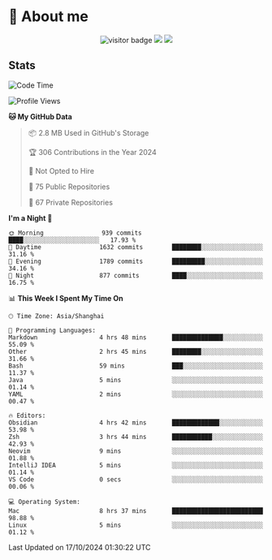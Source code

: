 <!-- ![](https://youpai.roccoshi.top/img/20200804214216.png) -->

# 🧐 About me
 
<p align="center">
<img src="https://visitor-badge.laobi.icu/badge?page_id=Lincest.Lincest&title=hits" alt="visitor badge"/>
<a href="mailto:imroccoshi@gmail.com"><img src="https://img.shields.io/badge/gmail-imroccoshi%40gmail.com-red"></a>
<a href="https://blog.roccoshi.top"><img src="https://img.shields.io/badge/blog-roccoshi-green"></a>
</p>

## Stats

<!--START_SECTION:waka-->
![Code Time](http://img.shields.io/badge/Code%20Time-1%2C552%20hrs%209%20mins-blue)

![Profile Views](http://img.shields.io/badge/Profile%20Views-0-blue)

**🐱 My GitHub Data** 

> 📦 2.8 MB Used in GitHub's Storage 
 > 
> 🏆 306 Contributions in the Year 2024
 > 
> 🚫 Not Opted to Hire
 > 
> 📜 75 Public Repositories 
 > 
> 🔑 67 Private Repositories 
 > 
**I'm a Night 🦉** 

```text
🌞 Morning                939 commits         ████░░░░░░░░░░░░░░░░░░░░░   17.93 % 
🌆 Daytime                1632 commits        ████████░░░░░░░░░░░░░░░░░   31.16 % 
🌃 Evening                1789 commits        █████████░░░░░░░░░░░░░░░░   34.16 % 
🌙 Night                  877 commits         ████░░░░░░░░░░░░░░░░░░░░░   16.75 % 
```


📊 **This Week I Spent My Time On** 

```text
🕑︎ Time Zone: Asia/Shanghai

💬 Programming Languages: 
Markdown                 4 hrs 48 mins       ██████████████░░░░░░░░░░░   55.09 % 
Other                    2 hrs 45 mins       ████████░░░░░░░░░░░░░░░░░   31.66 % 
Bash                     59 mins             ███░░░░░░░░░░░░░░░░░░░░░░   11.37 % 
Java                     5 mins              ░░░░░░░░░░░░░░░░░░░░░░░░░   01.14 % 
YAML                     2 mins              ░░░░░░░░░░░░░░░░░░░░░░░░░   00.47 % 

🔥 Editors: 
Obsidian                 4 hrs 42 mins       █████████████░░░░░░░░░░░░   53.98 % 
Zsh                      3 hrs 44 mins       ███████████░░░░░░░░░░░░░░   42.93 % 
Neovim                   9 mins              ░░░░░░░░░░░░░░░░░░░░░░░░░   01.88 % 
IntelliJ IDEA            5 mins              ░░░░░░░░░░░░░░░░░░░░░░░░░   01.14 % 
VS Code                  0 secs              ░░░░░░░░░░░░░░░░░░░░░░░░░   00.06 % 

💻 Operating System: 
Mac                      8 hrs 37 mins       █████████████████████████   98.88 % 
Linux                    5 mins              ░░░░░░░░░░░░░░░░░░░░░░░░░   01.12 % 
```


 Last Updated on 17/10/2024 01:30:22 UTC
<!--END_SECTION:waka-->


